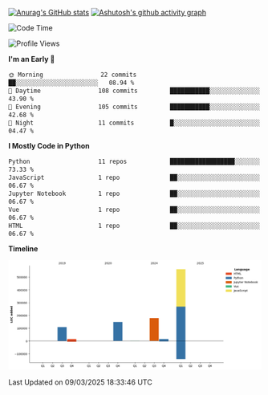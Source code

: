 

[![Anurag's GitHub stats](https://github-readme-stats.vercel.app/api?username=24mlight&show_icons=true&theme=buefy)](https://github.com/anuraghazra/github-readme-stats)
[![Ashutosh's github activity graph](https://github-readme-activity-graph.vercel.app/graph?username=24mlight&theme=tokyo-night)](https://github.com/ashutosh00710/github-readme-activity-graph)

<!--START_SECTION:waka-->
![Code Time](http://img.shields.io/badge/Code%20Time-67%20hrs%2023%20mins-blue)

![Profile Views](http://img.shields.io/badge/Profile%20Views-484-blue)

**I'm an Early 🐤** 

```text
🌞 Morning                22 commits          ██░░░░░░░░░░░░░░░░░░░░░░░   08.94 % 
🌆 Daytime                108 commits         ███████████░░░░░░░░░░░░░░   43.90 % 
🌃 Evening                105 commits         ███████████░░░░░░░░░░░░░░   42.68 % 
🌙 Night                  11 commits          █░░░░░░░░░░░░░░░░░░░░░░░░   04.47 % 
```


**I Mostly Code in Python** 

```text
Python                   11 repos            ██████████████████░░░░░░░   73.33 % 
JavaScript               1 repo              ██░░░░░░░░░░░░░░░░░░░░░░░   06.67 % 
Jupyter Notebook         1 repo              ██░░░░░░░░░░░░░░░░░░░░░░░   06.67 % 
Vue                      1 repo              ██░░░░░░░░░░░░░░░░░░░░░░░   06.67 % 
HTML                     1 repo              ██░░░░░░░░░░░░░░░░░░░░░░░   06.67 % 
```



**Timeline**

![Lines of Code chart](https://raw.githubusercontent.com/24mlight/24mlight/main/assets/bar_graph.png)


 Last Updated on 09/03/2025 18:33:46 UTC
<!--END_SECTION:waka-->
